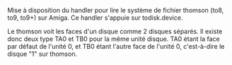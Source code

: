 Mise à disposition du handler pour lire le système de fichier thomson (to8, to9, to9+) sur Amiga.
Ce handler s'appuie sur todisk.device.

Le thomson voit les faces d'un disque comme 2 disques séparés. Il existe donc deux type TA0 et TB0 pour la même unité disque. TA0 étant la face par défaut de l'unité 0, et TB0 étant l'autre face de l'unité 0, c'est-à-dire le disque "1" sur thomson.
